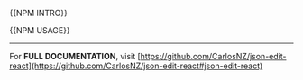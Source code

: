 <!-- The README that will appear on the package's NPM page: https://www.npmjs.com/package/json-edit-react
On publish, this file is temporarily renamed to the main README so it gets published to npm,
then renamed back to this file, so the primary README remains published to Github repo.

The {{BLOCKS}} below are replaced from the equivalent blocks in the main README file when the
`yarn prepareReadme` script is run (which also happens before publish).
 -->

{{NPM INTRO}}

{{NPM USAGE}}

---

For **FULL DOCUMENTATION**, visit [https://github.com/CarlosNZ/json-edit-react](https://github.com/CarlosNZ/json-edit-react#json-edit-react)